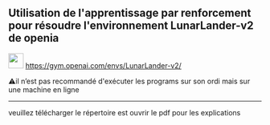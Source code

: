 ## Utilisation de l'apprentissage par renforcement pour résoudre l'environnement LunarLander-v2 de openia

<img src="https://user-images.githubusercontent.com/37497007/119462595-2b2faa00-bd41-11eb-9bd2-a4f4e5f9fbb5.png" width="30"> https://gym.openai.com/envs/LunarLander-v2/ 




⚠️il n’est pas recommandé d'exécuter les programs sur son ordi mais sur une machine en ligne
****
veuillez télécharger le répertoire est ouvrir le pdf pour les explications


